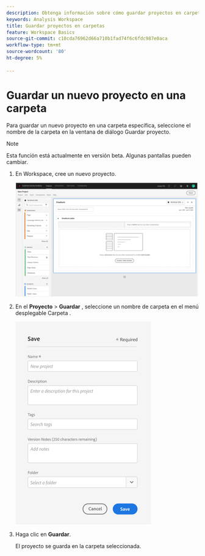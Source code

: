 ```yaml
---
description: Obtenga información sobre cómo guardar proyectos en carpetas en Workspace
keywords: Analysis Workspace
title: Guardar proyectos en carpetas
feature: Workspace Basics
source-git-commit: c10cda76962d66a710b1fad74f6c6fdc987e0aca
workflow-type: tm+mt
source-wordcount: '80'
ht-degree: 5%

---
```



# Guardar un nuevo proyecto en una carpeta

Para guardar un nuevo proyecto en una carpeta específica, seleccione el nombre de la carpeta en la ventana de diálogo Guardar proyecto.

>[!NOTE]
>
>Esta función está actualmente en versión beta. Algunas pantallas pueden cambiar.

1. En Workspace, cree un nuevo proyecto.

   ![](/help/analyze/analysis-workspace/build-workspace-project/assets/save-to-folder1.png)

1. En el **Proyecto** > **Guardar** , seleccione un nombre de carpeta en el menú desplegable Carpeta .

   ![](/help/analyze/analysis-workspace/build-workspace-project/assets/save-to-folder2.png)

1. Haga clic en **Guardar**.

   El proyecto se guarda en la carpeta seleccionada.
